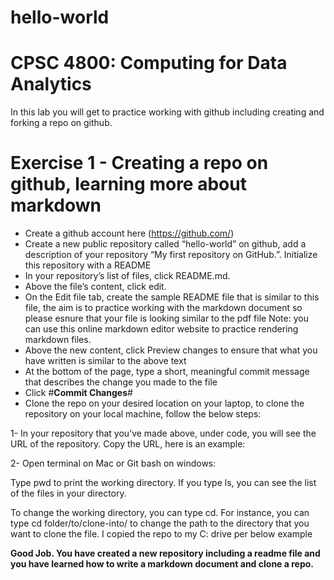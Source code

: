 # hello-world
# CPSC 4800: Computing for Data Analytics

In this lab you will get to practice working with github including creating and forking a repo on github.

# Exercise 1 - Creating a repo on github, learning more about markdown

- Create a github account here (https://github.com/)  
- Create a new public repository called “hello-world” on github, add a description of your repository  “My first repository on GitHub.”. Initialize this repository with a README
- In your repository’s list of files, click README.md.
- Above the file’s content, click edit.
- On the Edit file tab, create the sample README file that is similar to this file, the aim is to practice working with the markdown document so please esnure that your file is looking similar to the pdf file Note: you can use this online markdown editor website to practice rendering markdown files.
- Above the new content, click Preview changes to ensure that what you have written is similar to the above text
- At the bottom of the page, type a short, meaningful commit message that describes the change you made to the file
- Click #**Commit Changes**#
- Clone the repo on your desired location on your laptop, to clone the repository on your local machine,
follow the below steps:

1- In your repository that you’ve made above, under code, you will see the URL of the repository. Copy the URL, here is an example:

2- Open terminal on Mac or Git bash on windows:

Type pwd to print the working directory. If you type ls, you can see the list of the files in your directory.
  
To change the working directory, you can type cd. For instance, you can type cd folder/to/clone-into/ to change the path to the directory that you want to clone the file. I copied the repo to my C: drive per below example

**Good Job. You have created a new repository including a readme file and you have learned how to write a markdown document and clone a repo.**

